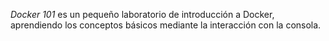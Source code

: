 
*Docker 101* es un pequeño laboratorio de introducción a Docker, aprendiendo los conceptos básicos mediante la interacción con la consola.
